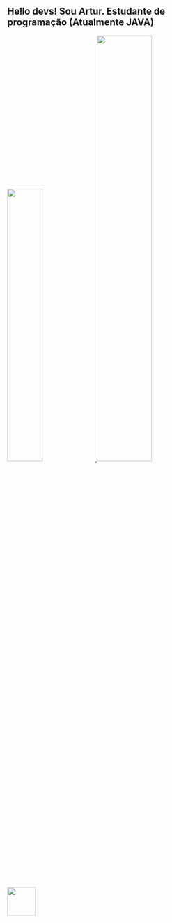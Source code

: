  ## Hello devs! Sou Artur. Estudante de programação (Atualmente JAVA)
<div align="left">
  <a href="https://github.com/22kun">
  <img width="40%" src="https://github-readme-stats.vercel.app/api?username=22kun&show_icons=true&theme=synthwave&include_all_commits=true&count_private=true"/>
<img width="50%" src="https://github-readme-stats.vercel.app/api/top-langs/?username=22kun&layout=compact&langs_count=7&theme=synthwave"/>
   </div>
<div>
 <a href="https://www.linkedin.com/in/arturdmaria/">
   <img height="65em" src="https://cdn.iconscout.com/icon/free/png-256/linkedin-2955093-2464993.png">
        </div>
    
